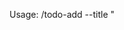 Usage: /todo-add --title "<Title>" --priority <LOW|MED|HIGH> --labels "AGENT" --team <TEAM|global> --source <path#anchor> [--tags "tag1,tag2"] [--notes "..."]

Behavior:

- Appends a multi-line TODO item to `00-key-docs/TODO.md` (global) or `linear/{TEAM}/TODO.md` (team) with schema:

```
- [ ] (LABELS) [PRIORITY] Title
  source: <relative-path>#<anchor>
  tags: <comma-or-list>
  notes: <optional 1-2 lines>
```

Rules:

- Require `source:` for all automated/template workflows
- Allow multiple labels (comma-separated): POTENTIAL, AGENT, RESEARCH, DECISION, BLOCKED
- Confirm name/slug when creating any related NOTE

Examples:

- /todo-add --title "Align /offboard required sections" --priority MED --labels "AGENT" --team global --source docs/agents/session-notes/SN_20251002-0630_session-NOTE-template-analysis.md#immediate-actions --tags "session-notes,templates"

